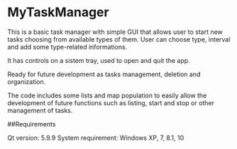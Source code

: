 # MyTaskManager

This is a basic task manager with simple GUI 
that allows user to start new tasks choosing from 
available types of them.
User can choose type, interval and add some type-related
informations.

It has controls on a sistem tray, used to open 
and quit the app.

Ready for future development as tasks management, 
deletion and organization.

The code includes some lists and map population to easily
allow the development of future functions such as listing,
start and stop or other management of tasks.


##Requirements

Qt version: 5.9.9
System requirement: Windows XP, 7, 8.1, 10
